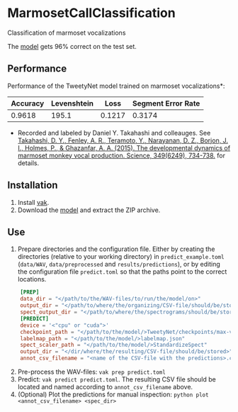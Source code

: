 # MarmosetCallClassification
Classification of marmoset vocalizations

The [model](https://snapassamusay.files.wordpress.com/2023/01/model.zip) gets 96% correct on the test set.

## Performance

Performance of the TweetyNet model trained on marmoset vocalizations*:

| Accuracy |	Levenshtein |	Loss	| Segment Error Rate |
|---------|-----------|------|-----|
| 0.9618	| 195.1 | 0.1217 | 0.3174 |

* Recorded and labeled by Daniel Y. Takahashi and colleauges. See [Takahashi, D. Y., Fenley, A. R., Teramoto, Y., Narayanan, D. Z., Borjon, J. I., Holmes, P., & Ghazanfar, A. A. (2015). The developmental dynamics of marmoset monkey vocal production. Science, 349(6249), 734-738.](http://www.princeton.edu/~dtakahas/publications/Takahashi%20et%20al%202015%20Developmental%20dynamics%20vocalization) for details.

## Installation

 1. Install [vak](https://github.com/vocalpy/vak).
 2. Download the [model](https://snapassamusay.files.wordpress.com/2023/01/model.zip) and extract the ZIP archive.
 

## Use
 1. Prepare directories and the configuration file. Either by creating the directories (relative to your working directory) in `predict_example.toml` (`data/WAV`, `data/preprocessed` and `results/predictions`), or by editing the configuration file `predict.toml` so that the paths point to the correct locations.
```toml
    [PREP]
    data_dir = "</path/to/the/WAV-files/to/run/the/model/on>"
    output_dir = "</path/to/where/the/organizing/CSV-file/should/be/stored>"
    spect_output_dir = "</path/to/where/the/spectrograms/should/be/stored>"
    [PREDICT]
    device = '<"cpu" or "cuda">'
    checkpoint_path = "</path/to/the/model/>TweetyNet/checkpoints/max-val-acc-checkpoint.pt"
    labelmap_path = "</path/to/the/model/>labelmap.json"
    spect_scaler_path = "</path/to/the/model/>StandardizeSpect"
    output_dir = "</dir/where/the/resulting/CSV-file/should/be/stored>"
    annot_csv_filename = "<name of the CSV-file with the predictions>.csv"
```
 2. Pre-process the WAV-files: `vak prep predict.toml`
 3. Predict: `vak predict predict.toml`. The resulting CSV file should be located and named according to `annot_csv_filename` above.
 4. (Optional) Plot the predictions for manual inspection: `python plot <annot_csv_filename> <spec_dir>`

